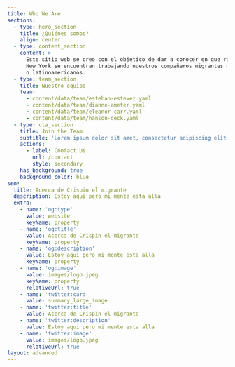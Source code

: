 ```yaml
---
title: Who We Are
sections:
  - type: hero_section
    title: ¿Quiénes somos?
    align: center
  - type: content_section
    content: >
      Este sitio web se creo con el objetico de dar a conocer en que rincones de
      New York se encuentran trabajando nuestros compañeros migrantes mexicanos
      o latinoamericanos.
  - type: team_section
    title: Nuestro equipo
    team:
      - content/data/team/esteban-estevez.yaml
      - content/data/team/dianne-ameter.yaml
      - content/data/team/eleanor-carr.yaml
      - content/data/team/hanson-deck.yaml
  - type: cta_section
    title: Join the Team
    subtitle: 'Lorem ipsum dolor sit amet, consectetur adipiscing elit.'
    actions:
      - label: Contact Us
        url: /contact
        style: secondary
    has_background: true
    background_color: blue
seo:
  title: Acerca de Crispin el migrante
  description: Estoy aqui pero mi mente esta alla
  extra:
    - name: 'og:type'
      value: website
      keyName: property
    - name: 'og:title'
      value: Acerca de Crispin el migrante
      keyName: property
    - name: 'og:description'
      value: Estoy aqui pero mi mente esta alla
      keyName: property
    - name: 'og:image'
      value: images/logo.jpeg
      keyName: property
      relativeUrl: true
    - name: 'twitter:card'
      value: summary_large_image
    - name: 'twitter:title'
      value: Acerca de Crispin el migrante
    - name: 'twitter:description'
      value: Estoy aqui pero mi mente esta alla
    - name: 'twitter:image'
      value: images/logo.jpeg
      relativeUrl: true
layout: advanced
---
```

